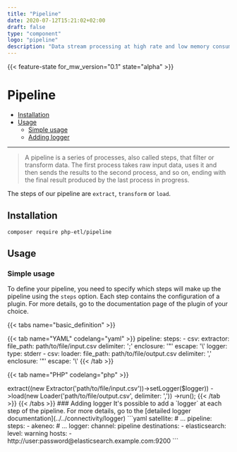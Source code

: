 ```yaml
---
title: "Pipeline"
date: 2020-07-12T15:21:02+02:00
draft: false
type: "component"
logo: "pipeline"
description: "Data stream processing at high rate and low memory consuming"
---
```


{{< feature-state for_mw_version="0.1" state="alpha" >}}

# Pipeline

- [Installation](#installation)
- [Usage](#usage)
    - [Simple usage](#simple-usage)
    - [Adding logger](#adding-logger)

---

> A pipeline is a series of processes, also called steps, that filter or transform data.
> The first process takes raw input data, uses it and then
> sends the results to the second process, and so on, ending with the final result produced by the last process in progress.

The steps of our pipeline are `extract`, `transform` or `load`.

## Installation

``` 
composer require php-etl/pipeline
```

## Usage

### Simple usage

To define your pipeline, you need to specify which steps will make up the pipeline using the `steps` option. Each step 
contains the configuration of a plugin. For more details, go to the documentation page of the plugin of your choice.

{{< tabs name="basic_definition" >}}

{{< tab name="YAML" codelang="yaml"  >}}
pipeline:
  steps:
    - csv:
        extractor:
          file_path: path/to/file/input.csv
          delimiter: ';'
          enclosure: '"'
          escape: '\\'
        logger:
          type: stderr
    - csv:
        loader:
          file_path: path/to/file/output.csv
          delimiter: ','
          enclosure: '"'
          escape: '\\'
{{< /tab >}}

{{< tab name="PHP" codelang="php"  >}}
<?php

use Kiboko\Component\Pipeline\PipelineRunner;
use Kiboko\Component\Pipeline\Pipeline;
use Kiboko\Component\Flow\Csv\Safe\Extractor;
use Kiboko\Component\Flow\Csv\Safe\Loader;

/** @var Psr\Log\LoggerInterface $logger */ 
$runner = new PipelineRunner();
$pipeline = (new Pipeline($runner))
    ->extract((new Extractor('path/to/file/input.csv'))->setLogger($logger))
    ->load(new Loader('path/to/file/output.csv', delimiter: ','))
    ->run();
{{< /tab >}}

{{< /tabs >}}

### Adding logger

It's possible to add a `logger` at each step of the pipeline.

For more details, go to the [detailed logger documentation](../../connectivity/logger)

```yaml
satellite:
# ...
   pipeline:
      steps:
      - akeneo:
        # ...
        logger:
          channel: pipeline
          destinations:
            - elasticsearch:
                level: warning
                hosts:
                  - http://user:password@elasticsearch.example.com:9200
```
